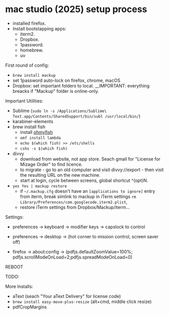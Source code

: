 # mac studio (2025) setup process

* installed firefox.
* Install bootstapping apps:
  * iterm2.
  * Dropbox.
  * 1password.
  * homebrew.
  * uv

First round of config:
 * `brew install mackup`
 * set 1password auto-lock on firefox, chrome, macOS
 * Dropbox: set important folders to local. __IMPORTANT: everything breacks if "Mackup" folder is online-only.
 
Important Utilities:
 * Sublime (`sudo ln -s /Applications/Sublime\ Text.app/Contents/SharedSupport/bin/subl /usr/local/bin/`)
 * karabiner-elements
 * brew install fish
   * install [ohmyfish](https://github.com/oh-my-fish/oh-my-fish)
   * `omf install lambda`
   * `echo $(which fish) >> /etc/shells`
   * `cshs -s $(which fish)`
 * divvy 
    * download from website, not app store. Seach gmail for "License for Mizage Order" to find licence.
    * to migrate - go to an old computer and visit divvy://export - then visit the resulting URL on the new machine.
    * start at login, cycle between screens, global shortcut ^(opt)N.
 * `yes Yes | mackup restore`
    * if `~/.mackup.cfg` doesn't have an `[applications to ignore]` entry from iterm, break simlink to mackup in iTerm settings `rm Library/Preferences/com.googlecode.iterm2.plist`,
    * restore iTerm settings from Dropbox/Mackup/iterm...
  
Settings:
  * preferences -> keyboard -> modifier keys -> capslock to control
  * preferences -> desktop -> (hot corner to mission control, screen saver off)

  * firefox -> about:config -> (pdfjs.defaultZoomValue=100%; pdfjs.scrollModeOnLoad=2;pdfjs.spreadModeOnLoad=0)

REBOOT

TODO:

More Installs:
 * aText (seach "Your aText Delivery" for license code)
 * `brew install easy-move-plus-resize` (alt+cmd, middle click resize)
 * pdfCropMargins
